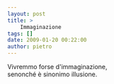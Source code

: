 ```yaml
---
layout: post
title: >
    Immaginazione
tags: []
date: 2009-01-20 00:22:00
author: pietro
---
```

Vivremmo forse d'immaginazione,<br/>senonché è sinonimo illusione.

